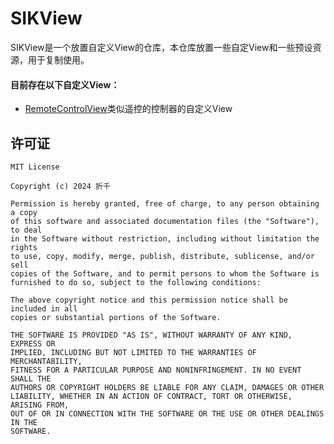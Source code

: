 # SIKView

SIKView是一个放置自定义View的仓库，本仓库放置一些自定View和一些预设资源，用于复制使用。

#### 目前存在以下自定义View：

- [RemoteControlView](./app/src/main/java/com/sik/view/RemoteControlView.kt)类似遥控的控制器的自定义View

## 许可证

```
MIT License

Copyright (c) 2024 折千

Permission is hereby granted, free of charge, to any person obtaining a copy
of this software and associated documentation files (the "Software"), to deal
in the Software without restriction, including without limitation the rights
to use, copy, modify, merge, publish, distribute, sublicense, and/or sell
copies of the Software, and to permit persons to whom the Software is
furnished to do so, subject to the following conditions:

The above copyright notice and this permission notice shall be included in all
copies or substantial portions of the Software.

THE SOFTWARE IS PROVIDED "AS IS", WITHOUT WARRANTY OF ANY KIND, EXPRESS OR
IMPLIED, INCLUDING BUT NOT LIMITED TO THE WARRANTIES OF MERCHANTABILITY,
FITNESS FOR A PARTICULAR PURPOSE AND NONINFRINGEMENT. IN NO EVENT SHALL THE
AUTHORS OR COPYRIGHT HOLDERS BE LIABLE FOR ANY CLAIM, DAMAGES OR OTHER
LIABILITY, WHETHER IN AN ACTION OF CONTRACT, TORT OR OTHERWISE, ARISING FROM,
OUT OF OR IN CONNECTION WITH THE SOFTWARE OR THE USE OR OTHER DEALINGS IN THE
SOFTWARE.
```